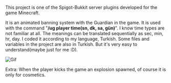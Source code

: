 This project is one of the Spigot-Bukkit server plugins developed for the game Minecraft.

It is an animated banning system with the Guardian in the game. 
It is used with the command "**/ug player time(sn, dk, sa, gün)**". 
I know time types are not familiar at all. The meanings can be translated sequentially as sec, min, hr, day. 
I coded it according to my language, Turkish. Some files and variables in the project are also in Turkish. 
But it's very easy to understand(maybe just for me :D).

![Gif](https://thumbs.gfycat.com/FancySleepyCopperhead-size_restricted.gif)

Extra: When the player kicks the game an explosion spawned, of course it is only for cosmetics.
